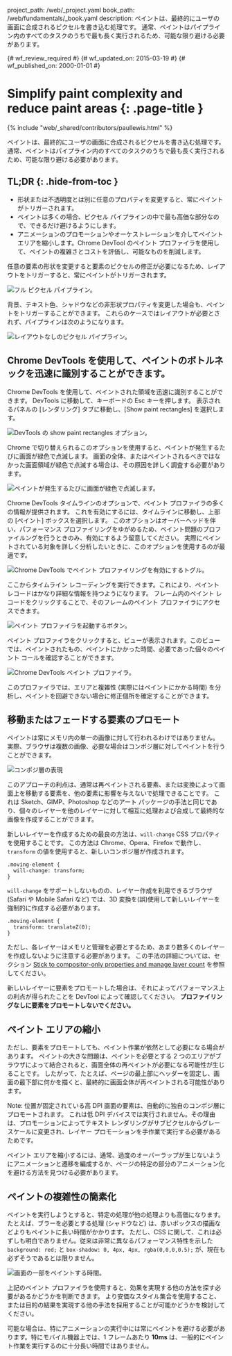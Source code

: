 project_path: /web/_project.yaml
book_path: /web/fundamentals/_book.yaml
description: ペイントは、最終的にユーザの画面に合成されるピクセルを書き込む処理です。 通常、ペイントはパイプライン内のすべてのタスクのうちで最も長く実行されるため、可能な限り避ける必要があります。

{# wf_review_required #}
{# wf_updated_on: 2015-03-19 #}
{# wf_published_on: 2000-01-01 #}

# Simplify paint complexity and reduce paint areas {: .page-title }

{% include "web/_shared/contributors/paullewis.html" %}


ペイントは、最終的にユーザの画面に合成されるピクセルを書き込む処理です。 通常、ペイントはパイプライン内のすべてのタスクのうちで最も長く実行されるため、可能な限り避ける必要があります。

## TL;DR {: .hide-from-toc }
- 形状または不透明度とは別に任意のプロパティを変更すると、常にペイントがトリガーされます。
- ペイントは多くの場合、ピクセル パイプラインの中で最も高価な部分なので、できるだけ避けるようにします。
- アニメーションのプロモーションやオーケストレーションを介してペイント エリアを縮小します。Chrome DevTool のペイント プロファイラを使用して、ペイントの複雑さとコストを評価し、可能なものを削減します。


任意の要素の形状を変更すると要素のピクセルの修正が必要になるため、レイアウトをトリガーすると、常にペイントがトリガーされます。

<img src="images/simplify-paint-complexity-and-reduce-paint-areas/frame.jpg" class="g--centered" alt="フル ピクセル パイプライン。">

背景、テキスト色、シャドウなどの非形状プロパティを変更した場合も、ペイントをトリガーすることができます。 これらのケースではレイアウトが必要とされず、パイプラインは次のようになります。

<img src="images/simplify-paint-complexity-and-reduce-paint-areas/frame-no-layout.jpg" class="g--centered" alt="レイアウトなしのピクセル パイプライン。">

## Chrome DevTools を使用して、ペイントのボトルネックを迅速に識別することができます。

Chrome DevTools を使用して、ペイントされた領域を迅速に識別することができます。 DevTools に移動して、キーボードの Esc キーを押します。 表示されるパネルの [レンダリング] タブに移動し、[Show paint rectangles] を選択します。

<img src="images/simplify-paint-complexity-and-reduce-paint-areas/show-paint-rectangles.jpg" class="g--centered" alt="DevTools の show paint rectangles オプション。">

Chrome で切り替えられるこのオプションを使用すると、ペイントが発生するたびに画面が緑色で点滅します。 画面の全体、またはペイントされるべきではなかった画面領域が緑色で点滅する場合は、その原因を詳しく調査する必要があります。

<img src="images/simplify-paint-complexity-and-reduce-paint-areas/show-paint-rectangles-green.jpg" class="g--centered" alt="ペイントが発生するたびに画面が緑色で点滅します。">

Chrome DevTools タイムラインのオプションで、ペイント プロファイラの多くの情報が提供されます。 これを有効にするには、タイムラインに移動し、上部の [ペイント] ボックスを選択します。 このオプションはオーバーヘッドを伴い、パフォーマンス プロファイリングをゆがめるため、ペイント問題のプロファイルングを行うときのみ、有効にするよう留意してください。 実際にペイントされている対象を詳しく分析したいときに、このオプションを使用するのが最適です。

<img src="images/simplify-paint-complexity-and-reduce-paint-areas/paint-profiler-toggle.jpg" class="g--centered" alt="Chrome DevTools でペイント プロファイリングを有効にするトグル。">

ここからタイムライン レコーディングを実行できます。これにより、ペイント レコードはかなり詳細な情報を持つようになります。 フレーム内のペイント レコードをクリックすることで、そのフレームのペイント プロファイラにアクセスできます。

<img src="images/simplify-paint-complexity-and-reduce-paint-areas/paint-profiler-button.jpg" class="g--centered" alt="ペイント プロファイラを起動するボタン。">

ペイント プロファイラをクリックすると、ビューが表示されます。このビューでは、ペイントされたもの、ペイントにかかった時間、必要であった個々のペイント コールを確認することができます。

<img src="images/simplify-paint-complexity-and-reduce-paint-areas/paint-profiler.jpg" class="g--centered" alt="Chrome DevTools ペイント プロファイラ。">

このプロファイラでは、エリアと複雑性 (実際にはペイントにかかる時間) を分析し、ペイントを回避できない場合に修正個所を確定することができます。

## 移動またはフェードする要素のプロモート

ペイントは常にメモリ内の単一の画像に対して行われるわけではありません。 実際、ブラウザは複数の画像、必要な場合はコンポジ層に対してペイントを行うことができます。

<img src="images/simplify-paint-complexity-and-reduce-paint-areas/layers.jpg" class="g--centered" alt="コンポジ層の表現">

このアプローチの利点は、通常は再ペイントされる要素、または変換によって画面上を移動する要素を、他の要素に影響を与えないで処理できることです。 これは Sketch、GIMP、Photoshop などのアート パッケージの手法と同じであり、個々のレイヤーを他のレイヤーに対して相互に処理および合成して最終的な画像を作成することができます。

新しいレイヤーを作成するための最良の方法は、`will-change` CSS プロパティを使用することです。 この方法は Chrome、Opera、Firefox で動作し、`transform` の値を使用すると、新しいコンポジ層が作成されます。


    .moving-element {
      will-change: transform;
    }
    

`will-change` をサポートしないものの、レイヤー作成を利用できるブラウザ (Safari や Mobile Safari など) では、3D 変換を(誤)使用して新しいレイヤーを強制的に作成する必要があります。


    .moving-element {
      transform: translateZ(0);
    }
    

ただし、各レイヤーはメモリと管理を必要とするため、あまり数多くのレイヤーを作成しないように注意する必要があります。 この手法の詳細については、セクション [Stick to compositor-only properties and manage layer count](stick-to-compositor-only-properties-and-manage-layer-count) を参照してください。

新しいレイヤーに要素をプロモートした場合は、それによってパフォーマンス上の利点が得られたことを DevTool によって確認してください。 **プロファイリングなしに要素をプロモートしないでください。**

## ペイント エリアの縮小

ただし、要素をプロモートしても、ペイント作業が依然として必要になる場合があります。 ペイントの大きな問題は、ペイントを必要とする 2 つのエリアがブラウザによって結合されると、画面全体の再ペイントが必要になる可能性が生じることです。 したがって、たとえば、ページの最上部にヘッダーを固定し、画面の最下部に何かを描くと、最終的に画面全体が再ペイントされる可能性があります。

Note: 位置が固定されている高 DPI 画面の要素は、自動的に独自のコンポジ層にプロモートされます。 これは低 DPI デバイスでは実行されません。その理由は、プロモーションによってテキスト レンダリングがサブピクセルからグレースケールに変更され、レイヤー プロモーションを手作業で実行する必要があるためです。

ペイント エリアを縮小するには、通常、過度のオーバーラップが生じないようにアニメーションと遷移を編成するか、ページの特定の部分のアニメーション化を避ける方法を見つける必要があります。

## ペイントの複雑性の簡素化
ペイントを実行しようとすると、特定の処理が他の処理よりも高価になります。 たとえば、ブラーを必要とする処理 (シャドウなど) は、赤いボックスの描画などよりもペイントに長い時間がかかります。 ただし、CSS に関して、これは必ずしも明白でありません。従来は非常に異なるパフォーマンス特性を示した `background: red;` と `box-shadow: 0, 4px, 4px, rgba(0,0,0,0.5);` が、現在も必ずそうであるとは限りません。

<img src="images/simplify-paint-complexity-and-reduce-paint-areas/profiler-chart.jpg" class="g--centered" alt="画面の一部をペイントする時間。">

上記のペイント プロファイラを使用すると、効果を実現する他の方法を探す必要があるかどうかを判断できます。 より安価なスタイル集合を使用すること、または目的の結果を実現する他の手法を採用することが可能かどうかを検討してください。

可能な場合は、特にアニメーションの実行中には常にペイントを避ける必要があります。特にモバイル機器上では、1 フレームあたり **10ms** は、一般的にペイント作業を実行するのに十分長い時間ではありません。


